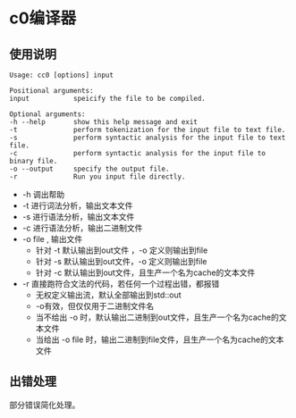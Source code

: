 # c0编译器

## 使用说明
``` shell script
Usage: cc0 [options] input

Positional arguments:
input           speicify the file to be compiled.

Optional arguments:
-h --help       show this help message and exit
-t              perform tokenization for the input file to text file.
-s              perform syntactic analysis for the input file to text file.
-c              perform syntactic analysis for the input file to binary file.
-o --output     specify the output file.
-r              Run you input file directly.
```
- -h 调出帮助
- -t 进行词法分析，输出文本文件
- -s 进行语法分析，输出文本文件
- -c 进行语法分析，输出二进制文件
- -o file , 输出文件
    - 针对 -t 默认输出到out文件 ，-o 定义则输出到file
    - 针对 -s 默认输出到out文件，-o 定义则输出到file
    - 针对 -c 默认输出到out文件，且生产一个名为cache的文本文件
- -r 直接跑符合文法的代码，若任何一个过程出错，都报错
    - 无权定义输出流，默认全部输出到std::out
    - -o有效，但仅仅用于二进制文件名
    - 当不给出 -o 时，默认输出二进制到out文件，且生产一个名为cache的文本文件
    - 当给出 -o file 时，输出二进制到file文件，且生产一个名为cache的文本文件
    

## 出错处理
部分错误简化处理。